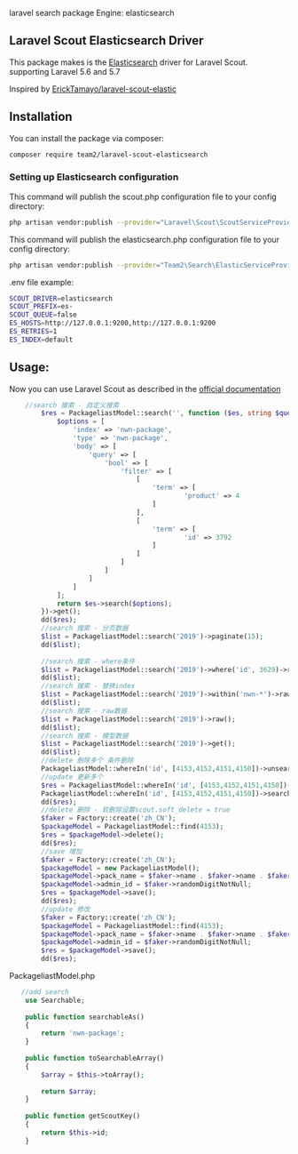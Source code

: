 laravel search package
Engine:
    elasticsearch
    
## Laravel Scout Elasticsearch Driver
This package makes is the [Elasticsearch](https://www.elastic.co/products/elasticsearch) driver for Laravel Scout.
supporting Laravel 5.6 and 5.7

Inspired by [ErickTamayo/laravel-scout-elastic](https://github.com/ErickTamayo/laravel-scout-elastic)
## Installation

You can install the package via composer:

``` bash
composer require team2/laravel-scout-elasticsearch
```

### Setting up Elasticsearch configuration

This command will publish the scout.php configuration file to your config directory:

``` bash
php artisan vendor:publish --provider="Laravel\Scout\ScoutServiceProvider"
```

This command will publish the elasticsearch.php configuration file to your config directory:

``` bash
php artisan vendor:publish --provider="Team2\Search\ElasticServiceProvider"
```

.env file example:

```bash
SCOUT_DRIVER=elasticsearch
SCOUT_PREFIX=es-
SCOUT_QUEUE=false
ES_HOSTS=http://127.0.0.1:9200,http://127.0.0.1:9200
ES_RETRIES=1
ES_INDEX=default
```

## Usage:
Now you can use Laravel Scout as described in the [official documentation](https://laravel.com/docs/5.7/scout)


```php
    //search 搜索 - 自定义搜索
        $res = PackageliastModel::search('', function ($es, string $query, array $options) {
            $options = [
                'index' => 'nwn-package',
                'type' => 'nwn-package',
                'body' => [
                    'query' => [
                        'bool' => [
                            'filter' => [
                                [
                                    'term' => [
                                            'product' => 4
                                    ]
                                ],
                                [
                                    'term' => [
                                            'id' => 3792
                                    ]
                                ]
                            ]
                        ]
                    ]
                ]
            ];
            return $es->search($options);
        })->get();
        dd($res);
        //search 搜索 - 分页数据
        $list = PackageliastModel::search('2019')->paginate(15);
        dd($list);
        
        //search 搜索 - where条件
        $list = PackageliastModel::search('2019')->where('id', 3629)->raw();
        dd($list);
        //search 搜索 - 替换index
        $list = PackageliastModel::search('2019')->within('nwn-*')->raw();
        dd($list);
        //search 搜索 - raw数据
        $list = PackageliastModel::search('2019')->raw();
        dd($list);
        //search 搜索 - 模型数据
        $list = PackageliastModel::search('2019')->get();
        dd($list);
        //delete 删除多个 条件删除
        PackageliastModel::whereIn('id', [4153,4152,4151,4150])->unsearchable();
        //update 更新多个
        $res = PackageliastModel::whereIn('id', [4153,4152,4151,4150])->update(['template_id' => 888]);
        PackageliastModel::whereIn('id', [4153,4152,4151,4150])->searchable();
        dd($res);
        //delete 删除 - 软删除设置scout.soft_delete = true 
        $faker = Factory::create('zh_CN');
        $packageModel = PackageliastModel::find(4153);
        $res = $packageModel->delete();
        dd($res);
        //save 增加
        $faker = Factory::create('zh_CN');
        $packageModel = new PackageliastModel();
        $packageModel->pack_name = $faker->name . $faker->name . $faker->name;
        $packageModel->admin_id = $faker->randomDigitNotNull;
        $res = $packageModel->save();
        dd($res);
        //update 修改
        $faker = Factory::create('zh_CN');
        $packageModel = PackageliastModel::find(4153);
        $packageModel->pack_name = $faker->name . $faker->name . $faker->name;
        $packageModel->admin_id = $faker->randomDigitNotNull;
        $res = $packageModel->save();
        dd($res);
```
PackageliastModel.php

```php
   //add search
    use Searchable;
        
    public function searchableAs()
    {
        return 'nwn-package';
    }
    
    public function toSearchableArray()
    {
        $array = $this->toArray();
                
        return $array;
    }
    
    public function getScoutKey()
    {
        return $this->id;
    }
```